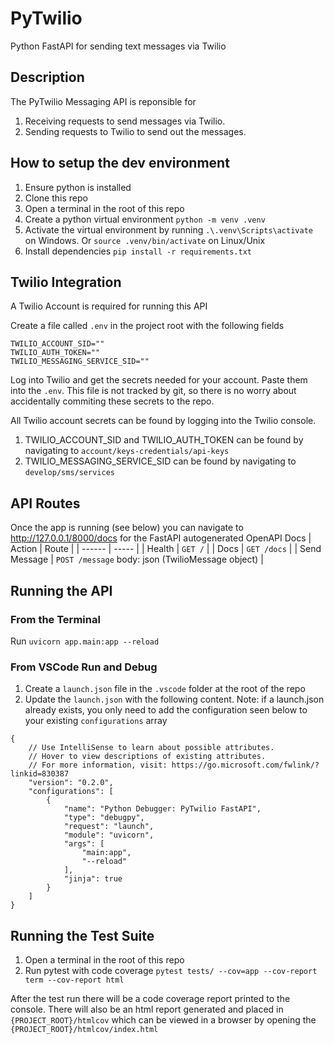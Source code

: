 # PyTwilio

Python FastAPI for sending text messages via Twilio

## Description
The PyTwilio Messaging API is reponsible for
1. Receiving requests to send messages via Twilio.
2. Sending requests to Twilio to send out the messages.


## How to setup the dev environment
1. Ensure python is installed
2. Clone this repo
3. Open a terminal in the root of this repo
4. Create a python virtual environment `python -m venv .venv`
5. Activate the virtual environment by running `.\.venv\Scripts\activate` on Windows. Or `source .venv/bin/activate` on Linux/Unix
6. Install dependencies `pip install -r requirements.txt`


## Twilio Integration

A Twilio Account is required for running this API

Create a file called `.env` in the project root with the following fields
```
TWILIO_ACCOUNT_SID=""
TWILIO_AUTH_TOKEN=""
TWILIO_MESSAGING_SERVICE_SID=""
```
Log into Twilio and get the secrets needed for your account. Paste them into the `.env`. This file is not tracked by git, so there is no worry about accidentally commiting these secrets to the repo.


All Twilio account secrets can be found by logging into the Twilio console.
1. TWILIO_ACCOUNT_SID and TWILIO_AUTH_TOKEN can be found by navigating to `account/keys-credentials/api-keys`
2. TWILIO_MESSAGING_SERVICE_SID can be found by navigating to `develop/sms/services`


## API Routes
Once the app is running (see below) you can navigate to http://127.0.0.1/8000/docs for the FastAPI autogenerated OpenAPI Docs
| Action | Route |
| ------ | ----- |
| Health | `GET /` |
| Docs   | `GET /docs` |
| Send Message | `POST /message` body: json (TwilioMessage object) |


## Running the API

### From the Terminal

Run `uvicorn app.main:app --reload`

### From VSCode Run and Debug
1. Create a `launch.json` file in the `.vscode` folder at the root of the repo
2. Update the `launch.json` with the following content. Note: if a launch.json already exists, you only need to add the configuration seen below to your existing `configurations` array
```
{
    // Use IntelliSense to learn about possible attributes.
    // Hover to view descriptions of existing attributes.
    // For more information, visit: https://go.microsoft.com/fwlink/?linkid=830387
    "version": "0.2.0",
    "configurations": [
        {
            "name": "Python Debugger: PyTwilio FastAPI",
            "type": "debugpy",
            "request": "launch",
            "module": "uvicorn",
            "args": [
                "main:app",
                "--reload"
            ],
            "jinja": true
        }
    ]
}
```

## Running the Test Suite
1. Open a terminal in the root of this repo
2. Run pytest with code coverage `pytest tests/ --cov=app --cov-report term --cov-report html`

After the test run there will be a code coverage report printed to the console. There will also be an html report generated and placed in `{PROJECT_ROOT}/htmlcov` which can be viewed in a browser by opening the `{PROJECT_ROOT}/htmlcov/index.html`